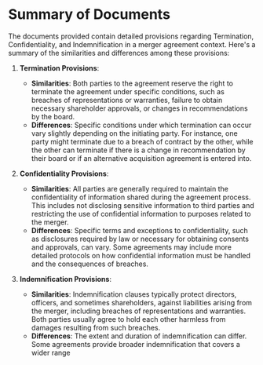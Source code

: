 # Summary of Documents

The documents provided contain detailed provisions regarding Termination, Confidentiality, and Indemnification in a merger agreement context. Here's a summary of the similarities and differences among these provisions:

1. **Termination Provisions**:
   - **Similarities**: Both parties to the agreement reserve the right to terminate the agreement under specific conditions, such as breaches of representations or warranties, failure to obtain necessary shareholder approvals, or changes in recommendations by the board.
   - **Differences**: Specific conditions under which termination can occur vary slightly depending on the initiating party. For instance, one party might terminate due to a breach of contract by the other, while the other can terminate if there is a change in recommendation by their board or if an alternative acquisition agreement is entered into.

2. **Confidentiality Provisions**:
   - **Similarities**: All parties are generally required to maintain the confidentiality of information shared during the agreement process. This includes not disclosing sensitive information to third parties and restricting the use of confidential information to purposes related to the merger.
   - **Differences**: Specific terms and exceptions to confidentiality, such as disclosures required by law or necessary for obtaining consents and approvals, can vary. Some agreements may include more detailed protocols on how confidential information must be handled and the consequences of breaches.

3. **Indemnification Provisions**:
   - **Similarities**: Indemnification clauses typically protect directors, officers, and sometimes shareholders, against liabilities arising from the merger, including breaches of representations and warranties. Both parties usually agree to hold each other harmless from damages resulting from such breaches.
   - **Differences**: The extent and duration of indemnification can differ. Some agreements provide broader indemnification that covers a wider range